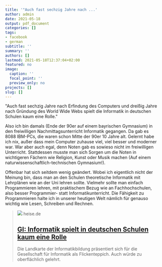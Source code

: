 ```yaml
---
title: '"Auch fast sechzig Jahre nach ...'
author: admin
date: 2021-05-18
output: pdf_document
categories: []
tags:
- facebook
- german
subtitle: ''
summary: ''
authors: []
lastmod: 2021-05-18T12:37:04+02:00
featured: no
image:
  caption: ''
  focal_point: ''
  preview_only: no
projects: []
slug: []
---
```

"Auch fast sechzig Jahre nach Erfindung des Computers und dreißig Jahre nach Gründung des World Wide Webs spielt die Informatik in deutschen Schulen kaum eine Rolle."

Also ich bin damals (Ende der 90er auf einem bayrischen Gymnasium) in den freiwilligen Nachmittagsunterricht Informatik gegangen. Da gab es 8088 IBM-PCs, die waren schon Mitte der 90er 10 Jahre alt. Gelernt habe ich nix, außer dass mein Computer zuhause viel, viel besser und moderner war. War aber auch egal, denn Noten gab es sowieso nicht im freiwilligen Unterricht. Stattdessen musste man sich Sorgen um die Noten in wichtigeren Fächern wie Religion, Kunst oder Musik machen (Auf einem naturwissenschaftlich-technischen Gymnasium!). 

Offenbar hat sich seitdem wenig geändert. Wobei ich eigentlich nicht der Meinung bin, dass man an den Schulen theoretische Informatik mit Lehrplänen wie an der Uni lehren sollte. Vielmehr sollte man einfach Programmieren lehren, mit praktischem Bezug wie an Fachhochschulen, also besser Programmier- statt Informatikunterricht. Die Fähigkeit zu Programmieren halte ich in unserer heutigen Welt nämlich für genauso wichtig wie Lesen, Schreiben und Rechnen.
> [![](https://heise.cloudimg.io/bound/1200x1200/q85.png-lossy-85.webp-lossy-85.foil1/_www-heise-de_/imgs/18/3/0/7/2/1/0/1/informatik-e86bc10ddca62041.jpeg)](https://www.heise.de/news/GI-Informatik-spielt-in-deutschen-Schulen-keine-Rolle-5988207.html)
> heise.de
> ## [GI: Informatik spielt in deutschen Schulen kaum eine Rolle](https://www.heise.de/news/GI-Informatik-spielt-in-deutschen-Schulen-keine-Rolle-5988207.html)
>
>Die Landkarte der Informatikbildung präsentiert sich für die Gesellschaft für Informatik als Flickenteppich. Auch würde zu oberflächlich gelehrt.


